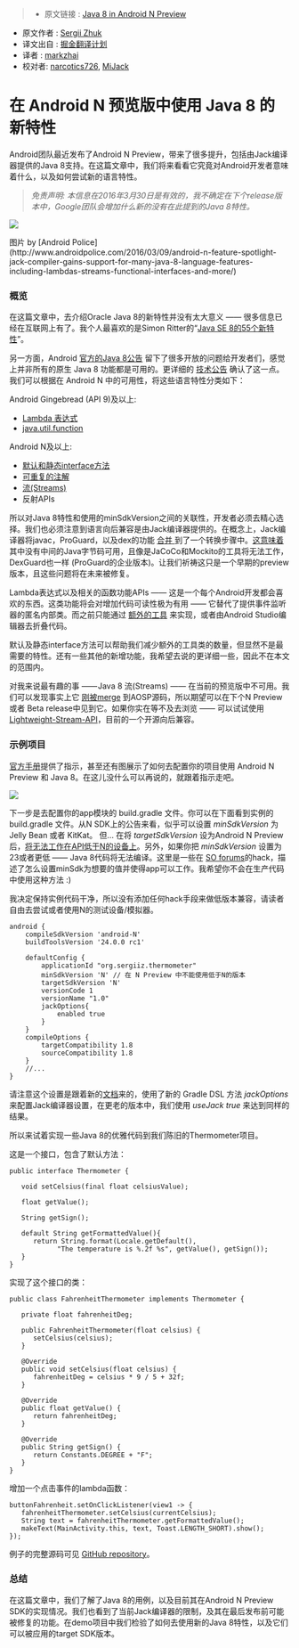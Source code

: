 >* 原文链接 : [Java 8 in Android N Preview](https://medium.com/@sergii/java-8-in-android-n-preview-76184e2ab7ad#.ywf5x3l8w)
* 原文作者 : [Sergii Zhuk](https://medium.com/@sergii)
* 译文出自 : [掘金翻译计划](https://github.com/xitu/gold-miner)
* 译者 : [markzhai](https://github.com/markzhai)
* 校对者: [narcotics726](https://github.com/narcotics726), [MiJack](https://github.com/MiJack)

# 在 Android N 预览版中使用 Java 8 的新特性

Android团队最近发布了Android N Preview，带来了很多提升，包括由Jack编译器提供的Java 8支持。在这篇文章中，我们将来看看它究竟对Android开发者意味着什么，以及如何尝试新的语言特性。

> _免责声明: 本信息在2016年3月30日是有效的，我不确定在下个release版本中，Google团队会增加什么新的没有在此提到的Java 8特性。_

![](https://cdn-images-1.medium.com/max/800/1*0Vex_2H0J7MBBiu1EqMtaw.png)

<figcaption>图片 by [Android Police<sup class="readableLinkFootnote"></sup>](http://www.androidpolice.com/2016/03/09/android-n-feature-spotlight-jack-compiler-gains-support-for-many-java-8-language-features-including-lambdas-streams-functional-interfaces-and-more/)</figcaption>

### 概览

在这篇文章中，去介绍Oracle Java 8的新特性并没有太大意义 —— 很多信息已经在互联网上有了。我个人最喜欢的是Simon Ritter的“[Java SE 8的55个新特性<sup class="readableLinkFootnote"></sup>](https://www.youtube.com/watch?v=rtAredKhyac)”。

另一方面，Android [官方的Java 8公告<sup class="readableLinkFootnote"></sup>](http://android-developers.blogspot.de/2016/03/first-preview-of-android-n-developer.html) 留下了很多开放的问题给开发者们，感觉上并非所有的原生 Java 8 功能都是可用的。更详细的 [技术公告<sup class="readableLinkFootnote"></sup>](http://developer.android.com/intl/ru/preview/j8-jack.html) 确认了这一点。我们可以根据在 Android N 中的可用性，将这些语言特性分类如下：

Android Gingebread (API 9)及以上:

*   [Lambda 表达式](https://docs.oracle.com/javase/tutorial/java/javaOO/lambdaexpressions.html)
*   [java.util.function](https://docs.oracle.com/javase/8/docs/api/java/util/function/package-summary.html)

Android N及以上:

*   [默认和静态interface方法](https://docs.oracle.com/javase/tutorial/java/IandI/defaultmethods.html)
*   [可重复的注解](https://docs.oracle.com/javase/tutorial/java/annotations/repeating.html)
*   [流(Streams)](http://www.oracle.com/technetwork/articles/java/ma14-java-se-8-streams-2177646.html)
*   反射APIs

所以对Java 8特性和使用的minSdkVersion之间的关联性，开发者必须去精心选择。我们也必须注意到语言向后兼容是由Jack编译器提供的。在概念上，Jack编译器将javac，ProGuard，以及dex的功能 [合并 <sup class="readableLinkFootnote"></sup>](https://www.guardsquare.com/blog/the_upcoming_jack_and_jill_compilers_in_android)到了一个转换步骤中。[这意味着<sup class="readableLinkFootnote"></sup>](http://trickyandroid.com/the-dark-world-of-jack-and-jill/)其中没有中间的Java字节码可用，且像是JaCoCo和Mockito的工具将无法工作，DexGuard也一样 (ProGuard的企业版本)。让我们祈祷这只是一个早期的preview版本，且这些问题将在未来被修复。

Lambda表达式以及相关的函数功能APIs —— 这是一个每个Android开发都会喜欢的东西。这类功能将会对增加代码可读性极为有用 —— 它替代了提供事件监听器的匿名内部类。而之前只能通过 [额外的工具<sup class="readableLinkFootnote"></sup>](http://zserge.com/blog/android-lambda.html) 来实现，或者由Android Studio编辑器去折叠代码。

默认及静态interface方法可以帮助我们减少额外的工具类的数量，但显然不是最需要的特性。还有一些其他的新增功能，我希望去说的更详细一些，因此不在本文的范围内。

对我来说最有趣的事 —— Java 8 流(Streams) —— 在当前的预览版中不可用。我们可以发现事实上它 [刚被merge<sup class="readableLinkFootnote"></sup>](https://android.googlesource.com/platform/libcore/+/916b0af2ccdd1bdfc0283b1096b291c40997d05f) 到AOSP源码，所以期望可以在下个N Preview 或者 Beta release中见到它。如果你实在等不及去浏览 —— 可以试试使用 [Lightweight-Stream-API<sup class="readableLinkFootnote"></sup>](https://github.com/aNNiMON/Lightweight-Stream-API)，目前的一个开源向后兼容。

### 示例项目

[官方手册<sup class="readableLinkFootnote"></sup>](http://developer.android.com/preview/setup-sdk.html)提供了指示，甚至还有图展示了如何去配置你的项目使用 Android N Preview 和 Java 8。在这儿没什么可以再说的，就跟着指示走吧。

![](http://ww4.sinaimg.cn/large/a490147fjw1f2w1lxrva9j20m803pt9h.jpg)

下一步是去配置你的app模块的 build.gradle 文件。你可以在下面看到实例的 build.gradle 文件。从N SDK上的公告来看，似乎可以设置 _minSdkVersion_ 为 Jelly Bean 或者 KitKat。 但… 在将 _targetSdkVersion_ 设为Android N Preview后，[将无法工作在API低于N的设备上<sup class="readableLinkFootnote"></sup>](http://stackoverflow.com/questions/36278517/java-8-in-android-n-preview)。另外，如果你把 _minSdkVersion_ 设置为23或者更低 —— Java 8代码将无法编译。这里是一些在 [SO forums<sup class="readableLinkFootnote"></sup>](http://stackoverflow.com/questions/35929484/android-n-cannot-run-on-lower-api-though-minsdk-set-to-14)的hack，描述了怎么设置minSdk为想要的值并使得app可以工作。我希望你不会在生产代码中使用这种方法 :)

我决定保持实例代码干净，所以没有添加任何hack手段来做低版本兼容，请读者自由去尝试或者使用N的测试设备/模拟器。

```
android {
    compileSdkVersion 'android-N'
    buildToolsVersion '24.0.0 rc1'

    defaultConfig {
        applicationId "org.sergiiz.thermometer"
        minSdkVersion 'N' // 在 N Preview 中不能使用低于N的版本
        targetSdkVersion 'N'
        versionCode 1
        versionName "1.0"
        jackOptions{
            enabled true
        }
    }
    compileOptions {
        targetCompatibility 1.8
        sourceCompatibility 1.8
    }
    //...
}
```

请注意这个设置是跟着新的[文档<sup class="readableLinkFootnote"></sup>](http://developer.android.com/preview/j8-jack.html)来的，使用了新的 Gradle DSL 方法 _jackOptions_ 来配置Jack编译器设置，在更老的版本中，我们使用 _useJack true_ 来达到同样的结果。

所以来试着实现一些Java 8的优雅代码到我们陈旧的Thermometer项目。

这是一个接口，包含了默认方法：

```
public interface Thermometer {

   void setCelsius(final float celsiusValue);

   float getValue();

   String getSign();

   default String getFormattedValue(){
      return String.format(Locale.getDefault(),
            "The temperature is %.2f %s", getValue(), getSign());
   }
}
```

实现了这个接口的类：

```
public class FahrenheitThermometer implements Thermometer {

   private float fahrenheitDeg;

   public FahrenheitThermometer(float celsius) {
      setCelsius(celsius);
   }

   @Override
   public void setCelsius(float celsius) {
      fahrenheitDeg = celsius * 9 / 5 + 32f;
   }

   @Override
   public float getValue() {
      return fahrenheitDeg;
   }

   @Override
   public String getSign() {
      return Constants.DEGREE + "F";
   }
}
```

增加一个点击事件的lambda函数：

```
buttonFahrenheit.setOnClickListener(view1 -> {
   fahrenheitThermometer.setCelsius(currentCelsius);
   String text = fahrenheitThermometer.getFormattedValue();
   makeText(MainActivity.this, text, Toast.LENGTH_SHORT).show();
});
```

例子的完整源码可见 [GitHub repository<sup class="readableLinkFootnote"></sup>](https://github.com/sergiiz/AndroidNPreviewJ8)。

### 总结

在这篇文章中，我们了解了Java 8的用例，以及目前其在Android N Preview SDK的实现情况。我们也看到了当前Jack编译器的限制，及其在最后发布前可能被修复的功能。在demo项目中我们检验了如何去使用新的Java 8特性，以及它们可以被应用的target SDK版本。
